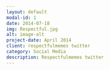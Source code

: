 ```yaml
---
layout: default
modal-id: 1
date: 2014-07-18
img: Respectful.jpg
alt: image-alt
project-date: April 2014
client: respectfulmemes twitter
category: Social Media
description: Respectfulmemes twitter
---
```

